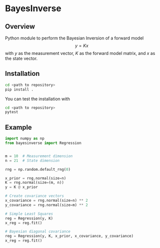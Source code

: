# BayesInverse

## Overview

Python module to perform the Bayesian Inversion of a forward model
$$ y = Kx $$
with $y$ as the measurement vector, $K$ as the forward model matrix, and $x$ as the state vector.

## Installation
```bash
cd <path to repository>
pip install .
```
You can test the installation with
```bash
cd <path to repository>
pytest
```
## Example

```python
import numpy as np
from bayesinverse import Regression


m = 10  # Measurement dimension
n = 21  # State dimension

rng = np.random.default_rng(0)

x_prior = rng.normal(size=n)
K = rng.normal(size=(m, n))
y = K @ x_prior

# Create covariance vectors
x_covariance = rng.normal(size=n) ** 2
y_covariance = rng.normal(size=m) ** 2

# Simple Least Squares
reg = Regression(y, K)
x_reg = reg.fit()

# Bayesian diagonal covariance
reg = Regression(y, K, x_prior, x_covariance, y_covariance)
x_reg = reg.fit()
```
